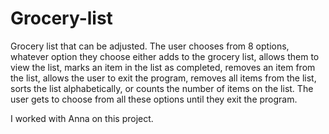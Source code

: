 # Grocery-list
Grocery list that can be adjusted. The user chooses from 8 options, whatever option they choose either adds to the grocery list, allows them to view the list, marks an item in the list as completed, removes an item from the list, allows the user to exit the program, removes all items from the list, sorts the list alphabetically, or counts the number of items on the list. The user gets to choose from all these options until they exit the program. 

I worked with Anna on this project. 
